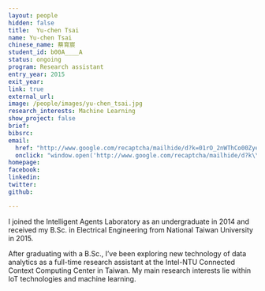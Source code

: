 ```yaml
---
layout: people
hidden: false
title:  Yu-chen Tsai
name: Yu-chen Tsai
chinese_name: 蔡育宸
student_id: b00A____A
status: ongoing
program: Research assistant
entry_year: 2015
exit_year: 
link: true
external_url: 
image: /people/images/yu-chen_tsai.jpg
research_interests: Machine Learning
show_project: false
brief:
bibsrc:
email:
  href: "http://www.google.com/recaptcha/mailhide/d?k=01rO_2nWThCo00Zyert_0CmA==&amp;c=v2b4GoGHZ_pkXVWGlhSPBSh947woUUp-BanxIuJCUuU="
  onclick: "window.open('http://www.google.com/recaptcha/mailhide/d?k\\07501rO_2nWThCo00Zyert_0CmA\\75\\75\\46c\\75v2b4GoGHZ_pkXVWGlhSPBSh947woUUp-BanxIuJCUuU\\075', '', 'toolbar=0,scrollbars=0,location=0,statusbar=0,menubar=0,resizable=0,width=500,height=300'); return false;"
homepage:
facebook:
linkedin:
twitter:
github:

---
```


I joined the Intelligent Agents Laboratory as an undergraduate in 2014 and received my B.Sc. in Electrical Engineering from National Taiwan University in 2015.

After graduating with a B.Sc., I’ve been exploring new technology of data analytics as a full-time research assistant at the Intel-NTU Connected Context Computing Center in Taiwan. My main research interests lie within IoT technologies and machine learning.

